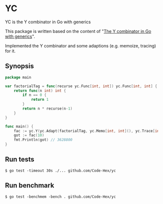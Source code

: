 # YC

YC is the Y combinator in Go with generics

This package is written based on the content of "[The Y combinator in Go with generics](https://eli.thegreenplace.net/2022/the-y-combinator-in-go-with-generics/)".

Implemented the Y combinator and some adaptions (e.g. memoize, tracing) for it.

## Synopsis

```go
package main

var factorialTag = func(recurse yc.Func[int, int]) yc.Func[int, int] {
	return func(n int) int {
		if n == 0 {
			return 1
		}
		return n * recurse(n-1)
	}
}

func main() {
    fac := yc.Y(yc.Adapt(factorialTag, yc.Memo[int, int](), yc.Trace[int, int]()))
    got := fac(10)
    fmt.Println(got) // 3628800
}
```

## Run tests

```
$ go test -timeout 30s ./... github.com/Code-Hex/yc
```

## Run benchmark

```
$ go test -benchmem -bench . github.com/Code-Hex/yc
```
